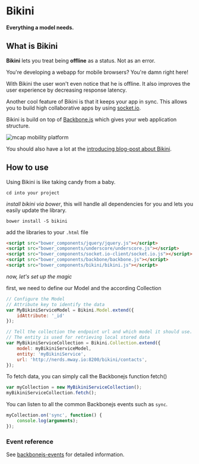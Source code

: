 # Bikini

**Everything a model needs.**

## What is Bikini

**Bikini** lets you treat  being **offline** as a status. Not as an error.

You're developing a webapp for mobile browsers? You're damn right here! 

With Bikini the user won't even notice that he is offline.
It also improves the user experience by decreasing response latency.

Another cool feature of Bikini is that it keeps your app in sync. This allows you to build high collaborative apps by using [socket.io](http://socket.io/).

Bikini is build on top of [Backbone.js](http://backbonejs.org/) which gives your web application structure.

![mcap mobility platform](http://blog.mwaysolutions.com/wp-content/uploads/2013/12/mway_bikini_blog04.jpg)

You should also have a lot at the [introducing blog-post about Bikini](http://blog.mwaysolutions.com/2013/12/20/offlineonline-synchronization-with-bikini-all-a-model-needs/).

## How to use
Using Bikini is like taking candy from a baby.

```
cd into your project
```

*install bikini via bower*, this will handle all dependencies for you and lets you easily update the library.
```
bower install -S bikini
```
add the libraries to your `.html` file
```html
<script src="bower_components/jquery/jquery.js"></script>
<script src="bower_components/underscore/underscore.js"></script>
<script src="bower_components/socket.io-client/socket.io.js"></script>
<script src="bower_components/backbone/backbone.js"></script>
<script src="bower_components/bikini/bikini.js"></script>
```

*now, let's set up the magic*

first, we need to define our Model and the according Collection
```js
// Configure the Model
// Attribute key to identify the data
var MyBikiniServiceModel = Bikini.Model.extend({
    idAttribute: '_id'
});

// Tell the collection the endpoint url and which model it should use.
// The entity is used for retrieving local stored data
var MyBikiniServiceCollection = Bikini.Collection.extend({
    model: myBikiniServiceModel,
    entity: 'myBikiniService',
    url: 'http://nerds.mway.io:8200/bikini/contacts',
});
```


To fetch data, you can simply call the Backbonejs function fetch()
```js
var myCollection = new MyBikiniServiceCollection();
myBikiniServiceCollection.fetch();
```

You can listen to all the common Backbonejs events such as `sync`.
```js
myCollection.on('sync', function() {
    console.log(arguments);
});
```

### Event reference
See [backbonejs-events](http://backbonejs.org/#Events) for detailed information.


